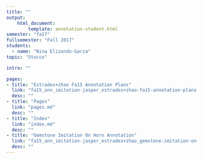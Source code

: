 ```yaml
---
title: ""
output:
    html_document:
        template: annotation-student.html
semester: "fa17"
fullsemester: "Fall 2017"
students:
  - name: "Nina Elizondo-Garza"
topic: "Stucco"

intro: ""

pages:
- title: "Estrades+zhao Fa15 Annotation Plans"
  link: "fa15_ann_imitation-jasper_estrades+zhao-fa15-annotation-plans.html"
  desc: ""
- title: "Pages"
  link: "pages.md"
  desc: ""
- title: "Index"
  link: "index.md"
  desc: ""
- title: "Gemstone Imitation On Horn Annotation"
  link: "fa15_ann_imitation-jasper_estrades+zhao_gemstone-imitation-on-horn-annotation.html"
  desc: ""
---
```

